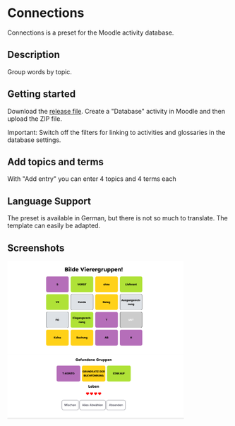 # Connections
Connections is a preset for the Moodle activity database.

## Description

Group words by topic.

## Getting started

Download the [release file](https://github.com/fdagner/connections_moodle-database-preset-/releases/). 
Create a "Database" activity in Moodle and then upload the ZIP file.

Important: Switch off the filters for linking to activities and glossaries in the database settings.

## Add topics and terms

With "Add entry" you can enter 4 topics and 4 terms each

## Language Support

The preset is available in German, but there is not so much to translate. The template can easily be adapted.

## Screenshots

<img width="400" alt="list view" src="/screenshots/einzelansicht.png">
